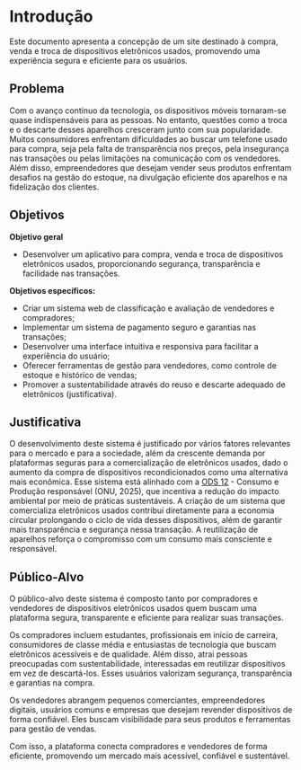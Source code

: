 # Introdução

Este documento apresenta a concepção de um site destinado à compra, venda e troca de dispositivos eletrônicos usados, promovendo uma experiência segura e eficiente para os usuários.
## Problema
Com o avanço contínuo da tecnologia, os dispositivos móveis tornaram-se quase indispensáveis para as pessoas. No entanto, questões como a troca e o descarte desses aparelhos cresceram junto com sua popularidade. Muitos consumidores enfrentam dificuldades ao buscar um telefone usado para compra, seja pela falta de transparência nos preços, pela insegurança nas transações ou pelas limitações na comunicação com os vendedores. Além disso, empreendedores que desejam vender seus produtos enfrentam desafios na gestão do estoque, na divulgação eficiente dos aparelhos e na fidelização dos clientes.


## Objetivos

**Objetivo geral**
* Desenvolver um aplicativo para compra, venda e troca de dispositivos eletrônicos usados, proporcionando segurança, transparência e facilidade nas transações.
 
**Objetivos específicos:**
* Criar um sistema web de classificação e avaliação de vendedores e compradores;
* Implementar um sistema de pagamento seguro e garantias nas transações;
* Desenvolver uma interface intuitiva e responsiva para facilitar a experiência do usuário;
* Oferecer ferramentas de gestão para vendedores, como controle de estoque e histórico de vendas;
* Promover a sustentabilidade através do reuso e descarte adequado de eletrônicos (justificativa).


## Justificativa

O desenvolvimento deste sistema é justificado por vários fatores relevantes para o mercado e para a sociedade, além da crescente demanda por plataformas seguras para a comercialização de eletrônicos usados, dado o aumento da compra de dispositivos recondicionados como uma alternativa mais econômica. Esse sistema está alinhado com a <a href="https://brasil.un.org/pt-br/sdgs/12">ODS 12</a> - Consumo e Produção responsável (ONU, 2025), que incentiva a redução do impacto ambiental por meio de práticas sustentáveis. A criação de um sistema que comercializa eletrônicos usados contribui diretamente para a economia circular prolongando o ciclo de vida desses dispositivos, além de garantir mais transparência e segurança nessa transação. A reutilização de aparelhos reforça o compromisso com um consumo mais consciente e responsável.

## Público-Alvo
O público-alvo deste sistema é composto tanto por compradores e vendedores de dispositivos eletrônicos usados quem buscam uma plataforma segura, transparente e eficiente para realizar suas transações.

Os compradores incluem estudantes, profissionais em início de carreira, consumidores de classe média e entusiastas de tecnologia que buscam eletrônicos acessíveis e de qualidade. Além disso, atrai pessoas preocupadas com sustentabilidade, interessadas em reutilizar dispositivos em vez de descartá-los. Esses usuários valorizam segurança, transparência e garantias na compra.

Os vendedores abrangem pequenos comerciantes, empreendedores digitais, usuários comuns e empresas que desejam revender dispositivos de forma confiável. Eles buscam visibilidade para seus produtos e ferramentas para gestão de vendas.

Com isso, a plataforma conecta compradores e vendedores de forma eficiente, promovendo um mercado mais acessível, confiável e sustentável.
